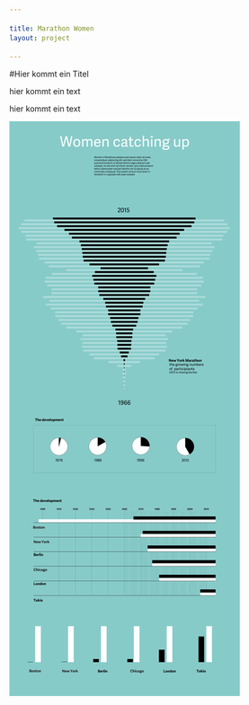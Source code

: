 ```yaml
---

title: Marathon Women 
layout: project

---
```


#Hier kommt ein Titel

hier kommt ein text

hier kommt ein text

![](Women_catching_up_Marathon_MBraem-01.png)
